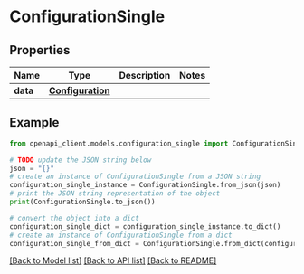 # ConfigurationSingle


## Properties

Name | Type | Description | Notes
------------ | ------------- | ------------- | -------------
**data** | [**Configuration**](Configuration.md) |  | 

## Example

```python
from openapi_client.models.configuration_single import ConfigurationSingle

# TODO update the JSON string below
json = "{}"
# create an instance of ConfigurationSingle from a JSON string
configuration_single_instance = ConfigurationSingle.from_json(json)
# print the JSON string representation of the object
print(ConfigurationSingle.to_json())

# convert the object into a dict
configuration_single_dict = configuration_single_instance.to_dict()
# create an instance of ConfigurationSingle from a dict
configuration_single_from_dict = ConfigurationSingle.from_dict(configuration_single_dict)
```
[[Back to Model list]](../README.md#documentation-for-models) [[Back to API list]](../README.md#documentation-for-api-endpoints) [[Back to README]](../README.md)


